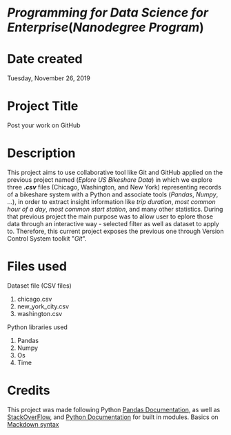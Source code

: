 
# ___Programming for Data Science for Enterprise___(*Nanodegree Program*)

# Date created

Tuesday, November 26, 2019

# Project Title

Post your work on GitHub

# Description

This project aims to use collaborative tool like Git and GitHub applied on the previous project named (_Eplore US Bikeshare Data_) in which we explore three ___.csv___ files (Chicago, Washington, and New York) representing records of a bikeshare system with a Python and associate tools (_Pandas_, _Numpy_, ...), in order to extract insight information like _trip duration_, _most common hour of a day_, _most common start station_, and many other statistics. During that previous project the main purpose was to allow user to eplore those data through an interactive way - selected filter as well as dataset to apply to. Therefore, this current project exposes the previous one through Version Control System toolkit "_Git_".

# Files used

Dataset file (CSV files)

1. chicago.csv
2. new_york_city.csv
3. washington.csv

Python libraries used

1. Pandas
2. Numpy
3. Os
4. Time

# Credits

This project was made following Python [Pandas Documentation](https://pandas.pydata.org/), as well as [StackOverFlow](https://stackoverflow.com), and [Python Documentation](https://docs.python.org/3/) for built in modules. Basics on [Mackdown syntax](https://www.markdownguide.org/basic-syntax/)
